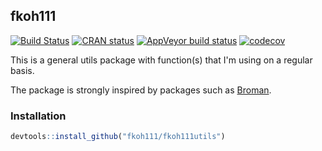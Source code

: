 ## fkoh111

<!-- badges: start -->

[![Build Status](https://travis-ci.com/fkoh111/fkoh111utils.svg?branch=master)](https://travis-ci.com/fkoh111/fkoh111utils) [![CRAN status](https://www.r-pkg.org/badges/version-ago/fkoh111)](https://CRAN.R-project.org/package=fkoh111) [![AppVeyor build status](https://ci.appveyor.com/api/projects/status/github/fkoh111/fkoh111utils?branch=master&svg=true)](https://ci.appveyor.com/project/fkoh111/fkoh111utils) [![codecov](https://codecov.io/gh/fkoh111/fkoh111utils/branch/master/graph/badge.svg)](https://codecov.io/gh/fkoh111/fkoh111utils)

<!-- badges: end -->

This is a general utils package with function(s) that I'm using on a regular basis.

The package is strongly inspired by packages such as [Broman](https://github.com/kbroman/broman).

### Installation

```r
devtools::install_github("fkoh111/fkoh111utils")
```
